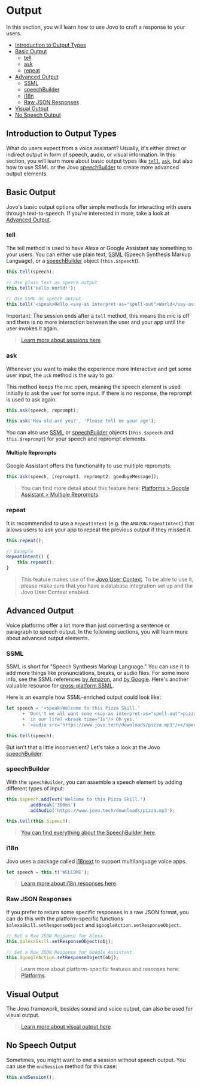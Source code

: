 # Output

In this section, you will learn how to use Jovo to craft a response to your users.

* [Introduction to Output Types](#introduction-to-output-types)
* [Basic Output](#basic-output)
  * [tell](#tell)
  * [ask](#ask)
  * [repeat](#repeat)
* [Advanced Output](#advanced-output)
  * [SSML](#ssml)
  * [speechBuilder](#speechbuilder)
  * [i18n](#i18n)
  * [Raw JSON Responses](#raw-json-responses)
* [Visual Output](#visual-output)
* [No Speech Output](#no-speech-output)

## Introduction to Output Types

What do users expect from a voice assistant? Usually, it's either direct or indirect output in form of speech, audio, or visual information. In this section, you will learn more about basic output types like [`tell`](#tell), [`ask`](#ask), but also how to use SSML or the Jovo [speechBuilder](#speechbuilder) to create more advanced output elements.


## Basic Output

Jovo's basic output options offer simple methods for interacting with users through text-to-speech. If you're interested in more, take a look at [Advanced Output](#advanced-output).

### tell

The tell method is used to have Alexa or Google Assistant say something to your users. You can either use plain text, [SSML](#ssml) (Speech Synthesis Markup Language), or a [speechBuilder](#speechbuilder) object (`this.$speech`)).

```javascript
this.tell(speech);

// Use plain text as speech output
this.tell('Hello World!');

// Use SSML as speech output
this.tell('<speak>Hello <say-as interpret-as="spell-out">World</say-as></speak>');
```

Important: The session ends after a `tell` method, this means the mic is off and there is no more interaction between the user and your app until the user invokes it again. 

> [Learn more about sessions here](../requests-responses  './requests-responses').

### ask

Whenever you want to make the experience more interactive and get some user input, the `ask` method is the way to go.

This method keeps the mic open, meaning the speech element is used initially to ask the user for some input. If there is no response, the reprompt is used to ask again.

```javascript
this.ask(speech, reprompt);

this.ask('How old are you?', 'Please tell me your age');
```

You can also use [SSML](#ssml) or [speechBuilder](#speechbuilder) objects (`this.$speech` and `this.$reprompt`) for your speech and reprompt elements.

#### Multiple Reprompts

Google Assistant offers the functionality to use multiple reprompts.

```javascript
this.ask(speech, [reprompt1, reprompt2, goodbyeMessage]);
```

> You can find more detail about this feature here: [Platforms > Google Assistant > Multiple Reprompts](../../platforms/google-assistant/README.md#multiple-reprompts './google-assistant#multiple-reprompts').

### repeat

It is recommended to use a `RepeatIntent` (e.g. the `AMAZON.RepeatIntent`) that allows users to ask your app to repeat the previous output if they missed it.

```javascript
this.repeat();

// Example
RepeatIntent() {
    this.repeat();
}
```

> This feature makes use of the [Jovo User Context](../data/user.md#context './data/user#context'). To be able to use it, please make sure that you have a database integration set up and the Jovo User Context enabled.


## Advanced Output

Voice platforms offer a lot more than just converting a sentence or paragraph to speech output. In the following sections, you will learn more about advanced output elements.

### SSML

SSML is short for "Speech Synthesis Markup Language." You can use it to add more things like pronunciations, breaks, or audio files. For some more info, see the SSML references [by Amazon](https://developer.amazon.com/public/solutions/alexa/alexa-skills-kit/docs/speech-synthesis-markup-language-ssml-reference), and [by Google](https://developers.google.com/actions/reference/ssml). Here's another valuable resource for [cross-platform SSML](http://ssml.green/).

Here is an example how SSML-enriched output could look like:

```javascript
let speech = '<speak>Welcome to this Pizza Skill.'
      + 'Don\'t we all want some <say-as interpret-as="spell-out">pizza</say-as>'
      + 'in our life? <break time="1s"/> Oh yes.'
      + '<audio src="https://www.jovo.tech/downloads/pizza.mp3"/></speak>';

this.tell(speech);
```

But isn't that a little inconvenient? Let's take a look at the Jovo [speechBuilder](#speechbuilder).

### speechBuilder

With the `speechBuilder`, you can assemble a speech element by adding different types of input:

```javascript
this.$speech.addText('Welcome to this Pizza Skill.')
        .addBreak('300ms')
        .addAudio('https://www.jovo.tech/downloads/pizza.mp3');

this.tell(this.$speech);
```

> [You can find everything about the SpeechBuilder here](./speechbuilder.md  './output/speechbuilder').

### i18n

Jovo uses a package called [i18next](https://www.npmjs.com/package/i18next) to support multilanguage voice apps.

```javascript
let speech = this.t('WELCOME');
```

> [Learn more about i18n responses here](./i18n.md  './output/i18n'). 


### Raw JSON Responses
If you prefer to return some specific responses in a raw JSON format, you can do this with the platform-specific functions `$alexaSkill.setResponseObject` and `$googleAction.setResponseObject`.

```javascript
// Set a Raw JSON Response for Alexa
this.$alexaSkill.setResponseObject(obj);

// Set a Raw JSON Response for Google Assistant
this.$googleAction.setResponseObject(obj);
```

> Learn more about platform-specific features and resonses here: [Platforms](../../platforms './platforms').


## Visual Output

The Jovo framework, besides sound and voice output, can also be used for visual output.

> [Learn more about visual output here](./visual-output.md './output/visual-output'). 


## No Speech Output

Sometimes, you might want to end a session without speech output. You can use the `endSession` method for this case:

```javascript
this.endSession();
```


<!--[metadata]: {"description": "Learn how to create speech and visual responses for Alexa Skills and Google Actions with the Jovo Framework",
		        "route": "output"}-->
